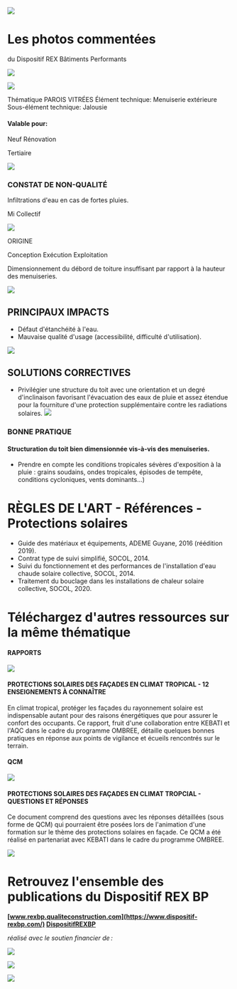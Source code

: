 ![](<images/Débord de toit suffisant pour protection contre la pluie/_page_0_Picture_0.jpeg>)

# Les photos commentées

du Dispositif REX Bâtiments Performants

![](<images/Débord de toit suffisant pour protection contre la pluie/_page_0_Picture_3.jpeg>)

![](<images/Débord de toit suffisant pour protection contre la pluie/_page_0_Picture_4.jpeg>)

Thématique PAROIS VITRÉES Élément technique: Menuiserie extérieure Sous-élément technique: Jalousie

#### Valable pour:

 Neuf Rénovation

Tertiaire

![](<images/Débord de toit suffisant pour protection contre la pluie/_page_0_Picture_10.jpeg>)

### CONSTAT DE NON-QUALITÉ

Infiltrations d'eau en cas de fortes pluies.

 Mi Collectif

![](<images/Débord de toit suffisant pour protection contre la pluie/_page_0_Picture_14.jpeg>)

ORIGINE

Conception Exécution Exploitation

Dimensionnement du débord de toiture insuffisant par rapport à la hauteur des menuiseries.

![](<images/Débord de toit suffisant pour protection contre la pluie/_page_0_Picture_19.jpeg>)

## PRINCIPAUX IMPACTS

- Défaut d'étanchéité à l'eau.
- Mauvaise qualité d'usage (accessibilité, difficulté d'utilisation).

![](<images/Débord de toit suffisant pour protection contre la pluie/_page_0_Picture_23.jpeg>)

## SOLUTIONS CORRECTIVES

- Privilégier une structure du toit avec une orientation et un degré d'inclinaison favorisant l'évacuation des eaux de pluie et assez étendue pour la fourniture d'une protection supplémentaire contre les radiations solaires.
![](<images/Débord de toit suffisant pour protection contre la pluie/_page_0_Picture_27.jpeg>)

### BONNE PRATIQUE

#### Structuration du toit bien dimensionnée vis-à-vis des menuiseries.

- Prendre en compte les conditions tropicales sévères d'exposition à la pluie : grains soudains, ondes tropicales, épisodes de tempête, conditions cycloniques, vents dominants...)
# RÈGLES DE L'ART - Références - Protections solaires

- Guide des matériaux et équipements, ADEME Guyane, 2016 (réédition 2019).
- Contrat type de suivi simplifié, SOCOL, 2014.
- Suivi du fonctionnement et des performances de l'installation d'eau chaude solaire collective, SOCOL, 2014.
- Traitement du bouclage dans les installations de chaleur solaire collective, SOCOL, 2020.

# Téléchargez d'autres ressources sur la même thématique

#### RAPPORTS

![](<images/Débord de toit suffisant pour protection contre la pluie/_page_1_Picture_7.jpeg>)

#### **PROTECTIONS SOLAIRES DES FAÇADES EN CLIMAT TROPICAL - 12 ENSEIGNEMENTS À CONNAÎTRE**

En climat tropical, protéger les façades du rayonnement solaire est indispensable autant pour des raisons énergétiques que pour assurer le confort des occupants. Ce rapport, fruit d'une collaboration entre KEBATI et l'AQC dans le cadre du programme OMBREE, détaille quelques bonnes pratiques en réponse aux points de vigilance et écueils rencontrés sur le terrain.

#### QCM

![](<images/Débord de toit suffisant pour protection contre la pluie/_page_1_Picture_11.jpeg>)

#### **PROTECTIONS SOLAIRES DES FAÇADES EN CLIMAT TROPCIAL - QUESTIONS ET RÉPONSES**

Ce document comprend des questions avec les réponses détaillées (sous forme de QCM) qui pourraient être posées lors de l'animation d'une formation sur le thème des protections solaires en façade. Ce QCM a été réalisé en partenariat avec KEBATI dans le cadre du programme OMBREE.

![](<images/Débord de toit suffisant pour protection contre la pluie/_page_1_Picture_14.jpeg>)

# Retrouvez l'ensemble des publications du Dispositif REX BP

**[www.rexbp.qualiteconstruction.com](https://www.dispositif-rexbp.com/) [DispositifREXBP](https://www.facebook.com/DispositifREXBP/)**

*réalisé avec le soutien financier de :*

![](<images/Débord de toit suffisant pour protection contre la pluie/_page_1_Picture_19.jpeg>)

![](<images/Débord de toit suffisant pour protection contre la pluie/_page_1_Picture_20.jpeg>)

![](<images/Débord de toit suffisant pour protection contre la pluie/_page_1_Picture_21.jpeg>)